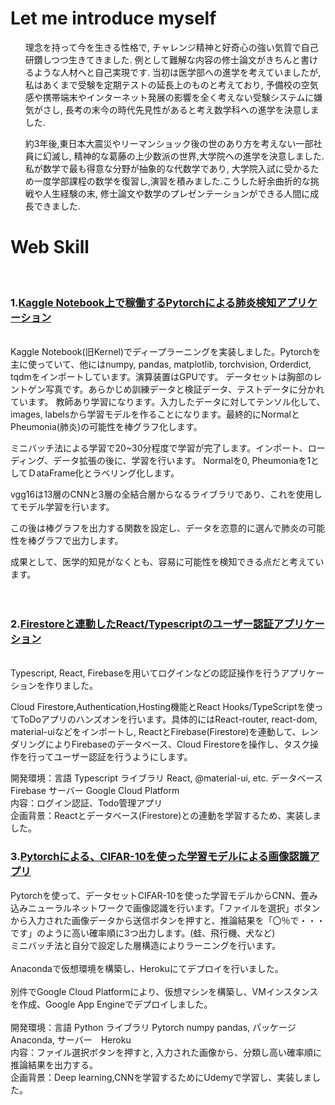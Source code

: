 # Let me introduce myself  
<ul>
理念を持って今を生きる性格で, チャレンジ精神と好奇心の強い気質で自己研鑽しつつ生きてきました. 例として難解な内容の修士論文がきちんと書けるような人材へと自己実現です. 当初は医学部への進学を考えていましたが, 私はあくまで受験を定期テストの延長上のものと考えており,  予備校の空気感や携帯端末やインターネット発展の影響を全く考えない受験システムに嫌気がさし, 長考の末今の時代先見性があると考え数学科への進学を決意しました.　

約3年後,東日本大震災やリーマンショック後の世のあり方を考えない一部社員に幻滅し, 精神的な葛藤の上少数派の世界,大学院への進学を決意しました. 私が数学で最も得意な分野が抽象的な代数学であり, 大学院入試に受かるため一度学部課程の数学を復習し,演習を積みました.こうした紆余曲折的な挑戦や人生経験の末, 修士論文や数学のプレゼンテーションができる人間に成長できました.
</ul>


# Web Skill
<br>

### 1.[Kaggle Notebook上で稼働するPytorchによる肺炎検知アプリケーション](https://github.com/yudaiyamashita/Pheumonia)
<br>
<du>
Kaggle Notebook(旧Kernel)でディープラーニングを実装しました。Pytorchを主に使っていて、他にはnumpy, pandas, matplotlib, torchvision, Orderdict, tqdmをインポートしています。演算装置はGPUです。
データセットは胸部のレントゲン写真です。あらかじめ訓練データと検証データ、テストデータに分かれています。
教師あり学習になります。入力したデータに対してテンソル化して、images, labelsから学習モデルを作ることになります。最終的にNormalとPheumonia(肺炎)の可能性を棒グラフ化します。

ミニバッチ法による学習で20~30分程度で学習が完了します。インポート、ローディング、データ拡張の後に、学習を行います。
Normalを0, Pheumoniaを1としてＤataFrame化とラベリング化します。

vgg16は13層のCNNと3層の全結合層からなるライブラリであり、これを使用してモデル学習を行います。

この後は棒グラフを出力する関数を設定し、データを恣意的に選んで肺炎の可能性を棒グラフで出力します。

成果として、医学的知見がなくとも、容易に可能性を検知できる点だと考えています。
</du>
<br>
<br>
<br>
### 2.[Firestoreと連動したReact/Typescriptのユーザー認証アプリケーション](https://github.com/yudaiyamashita/React_Typescript_Firebase)
<br>

<du>
Typescript, React, Firebaseを用いてログインなどの認証操作を行うアプリケーションを作りました。

Cloud Firestore,Authentication,Hosting機能とReact Hooks/TypeScriptを使ってToDoアプリのハンズオンを行います。具体的にはReact-router, react-dom, material-uiなどをインポートし, ReactとFirebase(Firestore)を連動して、レンダリングによりFirebaseのデータベース、Cloud Firestoreを操作し、タスク操作を行ってユーザー認証を行うようにします。

開発環境：言語 Typescript ライブラリ React, @material-ui, etc. データベース Firebase サーバー Google Cloud Platform<br>
内容：ログイン認証、Todo管理アプリ<br>
企画背景：Reactとデータベース(Firestore)との連動を学習するため、実装しました。<br>
  
### 3.[Pytorchによる、CIFAR-10を使った学習モデルによる画像認識アプリ](https://github.com/yudaiyamashita/Pytorch_CNN-Heroku)

Pytorchを使って、データセットCIFAR-10を使った学習モデルからCNN、畳み込みニューラルネットワークで画像認識を行います。「ファイルを選択」ボタンから入力された画像データから送信ボタンを押すと、推論結果を「〇％で・・・です」のように高い確率順に3つ出力します。(蛙、飛行機、犬など)
<br>
ミニバッチ法と自分で設定した層構造によりラーニングを行います。<br>
<br>
Anacondaで仮想環境を構築し、Herokuにてデプロイを行いました。
<br>
  <br>
別件でGoogle Cloud Platformにより、仮想マシンを構築し、VMインスタンスを作成、Google App Engineでデプロイしました。
<br>
  <br>
開発環境：言語 Python ライブラリ Pytorch numpy pandas, パッケージ Anaconda, サーバー　Heroku <br>
内容：ファイル選択ボタンを押すと, 入力された画像から、分類し高い確率順に推論結果を出力する。<br>
企画背景：Deep learning,CNNを学習するためにUdemyで学習し、実装しました。

</du>
  
</body>
<!---
yudaiyamashita/yudaiyamashita is a ✨ special ✨ repository because its `README.md` (this file) appears on your GitHub profile.
You can click the Preview link to take a look at your changes.
--->
